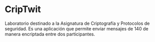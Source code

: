 CripTwit
========

Laboratorio destinado a la Asignatura de Criptografía y Protocolos de seguridad. Es una aplicación que permite enviar mensajes de 140 de manera encriptada entre dos participantes.
